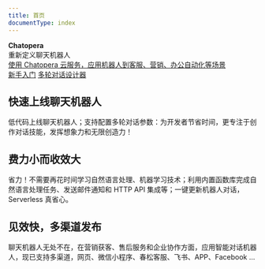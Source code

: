 ```yaml
---
title: 首页
documentType: index
---
```


<style type="text/css">
footer{
  position: relative;
}
</style>

<div class="hero">
  <div class="wrap">
    <div class="text">
      <strong>Chatopera</strong>
    </div>
    <div class="minitext">
     重新定义聊天机器人
    </div>
    <div class="buttons-unit-small">
      <a class="version-link" href="https://bot.chatopera.com">使用 Chatopera 云服务，应用机器人到客服、营销、办公自动化等场景</a>
    </div>
    <div class="buttons-unit">
      <a href="/products/chatbot-platform/tutorials/index.html" class="button"><i class="glyphicon glyphicon-send"></i>新手入门</a>
      <a href="/products/chatbot-platform/howto-guides/convs/cde-install.html" class="button"><i class="glyphicon glyphicon-download"></i>多轮对话设计器</a>
    </div>
  </div>
</div>
<div class="key-section">
  <div class="container">
    <div class="row">
      <div class="col-md-8 col-md-offset-2 text-center">
        <i class="glyphicon glyphicon-magnet"></i>
        <section>
          <h2>快速上线聊天机器人</h2>
          <p class="lead">低代码上线聊天机器人；支持配置多轮对话参数：为开发者节省时间，更专注于创作对话技能，发挥想象力和无限创造力！</p>
        </section>
      </div>
    </div>
  </div>
</div>
<div class="counter-key-section">
  <div class="container">
    <div class="row">
      <div class="col-md-8 col-md-offset-2 text-center">
        <i class="glyphicon glyphicon-leaf"></i>
        <section>
          <h2>费力小而收效大</h2>
          <p class="lead">省力！不需要再花时间学习自然语言处理、机器学习技术；利用内置函数库完成自然语言处理任务、发送邮件通知和 HTTP API 集成等；一键更新机器人对话，Serverless 真省心。</p>
        </section>
      </div>
    </div>
  </div>
</div>
<div class="key-section">
  <div class="container content">
    <div class="row">
      <div class="col-md-8 col-md-offset-2 text-center">
        <i class="glyphicon glyphicon-flash"></i>
        <section>
          <h2>见效快，多渠道发布</h2>
          <p class="lead">聊天机器人无处不在，在营销获客、售后服务和企业协作方面，应用智能对话机器人，现已支持多渠道，网页、微信小程序、春松客服、飞书、APP、Facebook ... </p>
        </section>
      </div>
    </div>
  </div>
</div>
